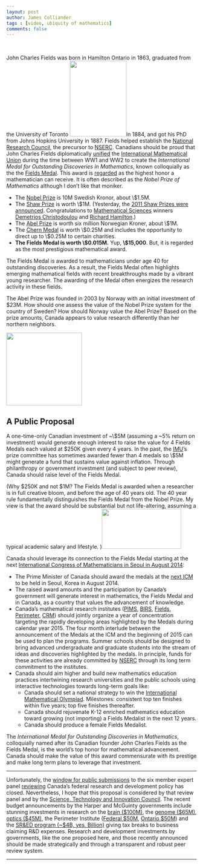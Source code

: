 ```yaml
---
layout: post
author: James Colliander
tags : [video, ubiquity of mathematics]
comments: false
---
```


<!-- -->

&nbsp;

John Charles Fields was born in Hamilton Ontario in 1863, graduated from the University of Toronto <a href="http://blog.math.toronto.edu/colliand/files/2011/06/150px-John_charles_fields.jpg"><img class="alignleft size-full wp-image-335" src="http://blog.math.toronto.edu/colliand/files/2011/06/150px-John_charles_fields.jpg" alt="" width="150" height="199" /></a>in 1884, and got his PhD from Johns Hopkins University in 1887. Fields helped establish the <a href="http://www.nrc-cnrc.gc.ca/eng/index.html">National Research Council</a>, the precursor to <a href="http://www.nserc-crsng.gc.ca/index_eng.asp">NSERC</a>. Canadians should be proud that John Charles Fields diplomatically <a href="http://www.fields.utoronto.ca/aboutus/jcfields/fields_medal.html">unified</a> the <a href="http://www.mathunion.org/">International Mathematical Union</a> during the time between WW1 and WW2 to create the <em>International Medal for Outstanding Discoveries in Mathematics</em>, known colloquially as the the <a href="http://www.mathunion.org/general/prizes/fields/details/">Fields Medal</a>. This award is <a href="http://en.wikipedia.org/wiki/Fields_Medal">regarded</a> as the highest honor a mathematician can receive. It is often described as the <em>Nobel Prize of Mathematics</em> although I don’t like that moniker.
<ul>
	<li>The <a href="http://www.google.ca/search?q=10+million+sek+in+canadian+dollars&amp;ie=utf-8&amp;oe=utf-8&amp;aq=t&amp;rls=org.mozilla:en-US:official&amp;client=firefox-a">Nobel Prize</a> is 10M Swedish Kronor, about \$1.5M.</li>
	<li>The <a href="http://www.shawprize.org/en/shaw.php?tmp=1&amp;twoid=1">Shaw Prize</a> is worth \$1M. (Yesterday, the <a href="http://www.shawprize.org/en/">2011 Shaw Prizes were announced</a>. Congratulations to <a href="http://www.shawprize.org/en/shaw.php?tmp=3&amp;twoid=90&amp;threeid=181&amp;fourid=301">Mathematical Sciences</a> winners <a href="http://en.wikipedia.org/wiki/Demetrios_Christodoulou">Demetrios Christodoulou</a> and <a href="http://en.wikipedia.org/wiki/Richard_Hamilton_%28mathematician%29">Richard Hamilton</a>.)</li>
	<li>The <a href="http://www.abelprisen.no/en/">Abel Prize</a> is worth six million Norwegian Kroner, about \$1M.</li>
	<li>The <a href="http://en.wikipedia.org/wiki/Chern_Medal">Chern Medal</a> is worth \$0.25M and includes  the opportunity to direct up to \$0.25M to certain charities.</li>
	<li><strong>The Fields Medal is worth \$0.015M.</strong> Yup, <strong>\$15,000</strong>. But, it is regarded as the most prestigious mathematical award.</li>
</ul>
The Fields Medal is awarded to mathematicians under age 40 for outstanding discoveries. As a result, the Fields Medal often highlights emerging mathematical fields with recent breakthroughs made by a vibrant young researcher. The awarding of the Medal often energizes the research activity in these fields.

The Abel Prize was founded in 2003 by Norway with an initial investment of \$23M. How should one assess the value of the Nobel Prize system for the country of Sweden? How should Norway value the Abel Prize? Based on the prize amounts, Canada appears to value research differently than her northern neighbors.

<a href="http://blog.math.toronto.edu/colliand/files/2011/06/200px-FieldsMedalFront.jpg"><img class="alignright size-full wp-image-336" src="http://blog.math.toronto.edu/colliand/files/2011/06/200px-FieldsMedalFront.jpg" alt="" width="200" height="192" /></a>
<h2 id="apublicproposal">A Public Proposal</h2>
A one-time-only Canadian investment of ~\$5M (assuming a ~5% return on investment) would generate enough interest to raise the value for 4 Fields Medals each valued at $250K given every 4 years. In the past, the <a href="http://www.mathunion.org/">IMU</a>’s prize committee has sometimes awarded fewer than 4 medals so \$5M might generate a fund that sustains value against inflation. Through philanthropy or government investment (and subject to peer review), Canada should raise level of the Fields Medal.

(Why \$250K and not \$1M? The Fields Medal is awarded when a researcher is in full creative bloom, and before the age of 40 years old. The 40 year rule fundamentally distinguishes the Fields Medal from the Nobel Prize. My view is that the award should be substantial but not life-altering, assuming a typical academic salary and lifestyle. )<a href="http://blog.math.toronto.edu/colliand/files/2011/06/210px-Flag_of_Canada.svg_.png"><img class="size-full wp-image-343 alignright" src="http://blog.math.toronto.edu/colliand/files/2011/06/210px-Flag_of_Canada.svg_.png" alt="" width="210" height="105" /></a>

Canada should leverage its connection to the Fields Medal starting at the next <a href="http://www.icm2014.org/">International Congress of Mathematicians in Seoul in August 2014</a>:
<ul>
	<li>The Prime Minister of Canada should award the medals at the <a href="http://www.icm2014.org/contents.asp?cate_m=20101202_1&amp;cate_s=20101202193138062">next ICM</a> to be held in Seoul, Korea in August 2014.</li>
	<li>The raised award amounts and the participation by Canada’s government will generate interest in mathematics, the Fields Medal and in Canada, as a country that values the advancement of knowledge.</li>
	<li>Canada’s mathematical research institutes (<a href="http://www.pims.math.ca/">PIMS</a>, <a href="http://www.birs.ca/">BIRS</a>, <a href="http://www.fields.utoronto.ca/http://www.fields.utoronto.ca/">Fields</a>, <a href="http://www.perimeterinstitute.ca/">Perimeter</a>, <a href="http://www.crm.umontreal.ca/en/">CRM</a>) should jointly organize a year of concentration targeting the rapidly developing areas highlighted by the Medals during calendar year 2015. The four month interlude between the announcement of the Medals at the ICM and the beginning of 2015 can be used to plan the programs. Summer schools should be designed to bring advanced undergraduate and graduate students into the stream of ideas and discoveries highlighted by the medals. In principle, funds for these activities are already committed by <a href="http://www.nserc-crsng.gc.ca/">NSERC</a> through its long term commitment to the institutes.</li>
	<li>Canada should aim higher and build new mathematics education practices intertwining research universities and the public schools using interactive technologies towards long-term goals like:
<ul>
	<li>Canada should set a national strategy to win the <a href="http://imo-official.org/">International Mathematical Olympiad</a>. Milestones: consistent top ten finishes within five years; top five finishes thereafter.</li>
	<li>Canada should rejuvenate K-12 enriched mathematics education toward growing (not importing) a Fields Medalist in the next 12 years.</li>
	<li>Canada should produce a female Fields Medalist.</li>
</ul>
</li>
</ul>
The <em>International Medal for Outstanding Discoveries in Mathematics</em>, colloquially named after its Canadian founder John Charles Fields as the Fields Medal, is the world’s top honor for mathematical advancement. Canada should make the value of this award commensurate with its prestige and make long term plans to leverage that investment.

<hr />

Unfortunately, the <a href="http://rd-review.ca/eic/site/033.nsf/eng/h_00006.html">window for public submissions</a> to the six member expert panel <a href="http://rd-review.ca/eic/site/033.nsf/eng/home">reviewing</a> Canada’s federal research and development policy has closed. Nevertheless, I hope that this proposal is considered by that review panel and by the <a href="http://www.stic-csti.ca/eic/site/stic-csti.nsf/eng/Home">Science, Technology and Innovation Council</a>. The recent budget announcements by the Harper and McGuinty governments include stunning investments in research on the <a href="http://www.budget.gc.ca/2011/plan/chap4c-eng.html">brain (\$100M)</a>, the <a href="http://www.budget.gc.ca/2011/plan/chap4c-eng.html">genome (\$65M)</a>, <a href="http://www.budget.gc.ca/2011/plan/chap4c-eng.html">optics (\$45M)</a>, the Perimeter Institute (<a href="http://www.budget.gc.ca/2011/plan/chap4c-eng.html">Federal \$50M</a>, <a href="http://www.fin.gov.on.ca/en/budget/ontariobudgets/2011/ch1a.html#c1_secA_buildingSkills">Ontario \$50M</a>) and the <a href="http://nghoussoub.com/2011/03/13/who-is-shredding-sred/">SR&amp;ED program (~\$4B, yes, Billion)</a> giving tax breaks to business claiming R&amp;D expenses. Research and development investments by governments, like the one proposed here, and those recently announced should be made strategically and through a transparent and robust peer review system.

<hr />